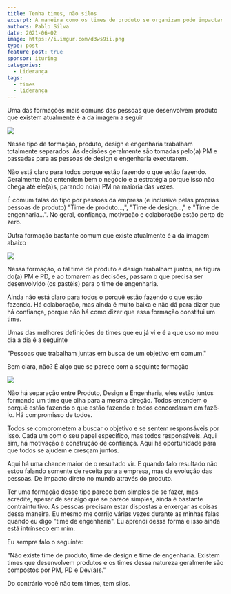```yaml
---
title: Tenha times, não silos
excerpt: A maneira como os times de produto se organizam pode impactar e muito, o resultado final
authors: Pablo Silva
date: 2021-06-02
image: https://i.imgur.com/d3ws9ii.png
type: post
feature_post: true
sponsor: ituring
categories:
  - Liderança
tags:
  - times
  - liderança
---
```

Uma das formações mais comuns das pessoas que desenvolvem produto que existem atualmente é a da imagem a seguir

![](/images/posts/tenha-times-nao-silos-1.png)

Nesse tipo de formação, produto, design e engenharia trabalham totalmente separados. As decisões geralmente são tomadas pelo(a) PM e passadas para as pessoas de design e engenharia executarem. 

Não está claro para todos porque estão fazendo o que estão fazendo. Geralmente não entendem bem o negócio e a estratégia porque isso não chega até ele(a)s, parando no(a) PM na maioria das vezes.

É comum falas do tipo por pessoas da empresa (e inclusive pelas próprias pessoas de produto) "Time de produto...,", "Time de design…," e "Time de engenharia...". No geral, confiança, motivação e colaboração estão perto de zero.

Outra formação bastante comum que existe atualmente é a da imagem abaixo

![](/images/posts/tenha-times-nao-silos-2.png)

Nessa formação, o tal time de produto e design trabalham juntos, na figura do(a) PM e PD, e ao tomarem as decisões, passam o que precisa ser desenvolvido (os pastéis) para o time de engenharia.

Ainda não está claro para todos o porquê estão fazendo o que estão fazendo. Há colaboração, mas ainda é muito baixa e não dá para dizer que há confiança, porque não há como dizer que essa formação constitui um time.

Umas das melhores definições de times que eu já vi e é a que uso no meu dia a dia é a seguinte

"Pessoas que trabalham juntas em busca de um objetivo em comum."

Bem clara, não? É algo que se parece com a seguinte formação

![](/images/posts/tenha-times-nao-silos-3.png)

Não há separação entre Produto, Design e Engenharia, eles estão juntos formando um time que olha para a mesma direção. Todos entendem o porquê estão fazendo o que estão fazendo e todos concordaram em fazê-lo. Há compromisso de todos. 

Todos se comprometem a buscar o objetivo e se sentem responsáveis por isso. Cada um com o seu papel específico, mas todos responsáveis. Aqui sim, há motivação e construção de confiança. Aqui há oportunidade para que todos se ajudem e cresçam juntos.

Aqui há uma chance maior de o resultado vir. E quando falo resultado não estou falando somente de receita para a empresa, mas da evolução das pessoas. De impacto direto no mundo através do produto.

Ter uma formação desse tipo parece bem simples de se fazer, mas acredite, apesar de ser algo que se parece simples, ainda é bastante contraintuitivo. As pessoas precisam estar dispostas a enxergar as coisas dessa maneira. Eu mesmo me corrijo várias vezes durante as minhas falas quando eu digo "time de engenharia". Eu aprendi dessa forma e isso ainda está intrínseco em mim. 

Eu sempre falo o seguinte: 

"Não existe time de produto, time de design e time de engenharia. Existem times que desenvolvem produtos e os times dessa natureza geralmente são compostos por PM, PD e Dev(a)s."

Do contrário você não tem times, tem silos.